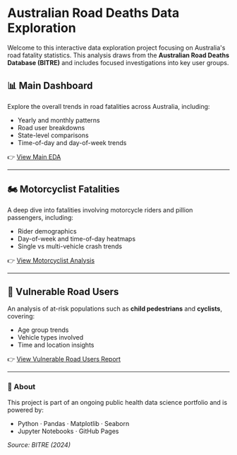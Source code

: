 # Australian Road Deaths Data Exploration

Welcome to this interactive data exploration project focusing on Australia's road fatality statistics. This analysis draws from the **Australian Road Deaths Database (BITRE)** and includes focused investigations into key user groups.

## 📊 Main Dashboard

Explore the overall trends in road fatalities across Australia, including:
- Yearly and monthly patterns
- Road user breakdowns
- State-level comparisons
- Time-of-day and day-of-week trends

👉 [View Main EDA](main-eda.html)

---

## 🏍️ Motorcyclist Fatalities

A deep dive into fatalities involving motorcycle riders and pillion passengers, including:
- Rider demographics
- Day-of-week and time-of-day heatmaps
- Single vs multi-vehicle crash trends

👉 [View Motorcyclist Analysis](motorcyclists.html)

---

## 🚸 Vulnerable Road Users

An analysis of at-risk populations such as **child pedestrians** and **cyclists**, covering:
- Age group trends
- Vehicle types involved
- Time and location insights

👉 [View Vulnerable Road Users Report](vulnerable-users.html)

---

### 📂 About

This project is part of an ongoing public health data science portfolio and is powered by:
- Python · Pandas · Matplotlib · Seaborn
- Jupyter Notebooks · GitHub Pages

_Source: BITRE (2024)_  
